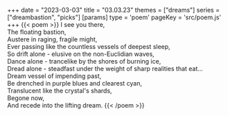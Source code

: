 +++
date = "2023-03-03"
title = "03.03.23"
themes = ["dreams"]
series = ["dreambastion", "picks"]
[params]
  type = 'poem'
  pageKey = 'src/poem.js'
+++
{{< poem >}}
I see you there,  
The floating bastion,  
Austere in raging, fragile might,  
Ever passing like the countless vessels of deepest sleep,  
So drift alone - elusive on the non-Euclidian waves,  
Dance alone - trancelike by the shores of burning ice,  
Dread alone - steadfast under the weight of sharp realities that eat...  
Dream vessel of impending past,  
Be drenched in purple blues and clearest cyan,  
Translucent like the crystal's shards,  
Begone now,  
And recede into the lifting dream.
{{< /poem >}}